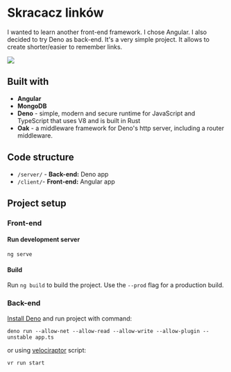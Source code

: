 # Skracacz linków

I wanted to learn another front-end framework. I chose Angular. I also decided to try Deno as back-end. It's a very simple project. It allows to create shorter/easier to remember links.

![](https://grzegorzbabiarz.com/public/img/skracaczLinkow/skracacz-linkow.jpg)

## Built with

* **Angular**
* **MongoDB**
* **Deno** - simple, modern and secure runtime for JavaScript and TypeScript that uses V8 and is built in Rust
* **Oak** - a middleware framework for Deno's http server, including a router middleware.

## Code structure
* `/server/` - **Back-end:** Deno app
* `/client/`- **Front-end:** Angular app

## Project setup

### Front-end

#### Run development server

```
ng serve
```

#### Build

Run `ng build` to build the project. Use the `--prod` flag for a production build.

### Back-end

[Install Deno](https://deno.land/#installation) and run project with command:
```
deno run --allow-net --allow-read --allow-write --allow-plugin --unstable app.ts
```
or using [velociraptor](https://deno.land/x/velociraptor) script:
```
vr run start
```
